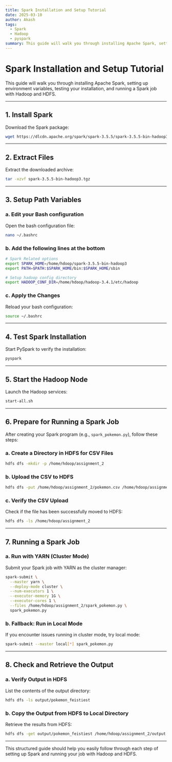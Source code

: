```yaml
---
title: Spark Installation and Setup Tutorial
date: 2025-03-10
author: Akash
tags:
  - Spark
  - Hadoop
  - pyspark
summary: This guide will walk you through installing Apache Spark, setting up environment variables, testing your installation, and running a Spark job with Hadoop and HDFS.
---
```

# Spark Installation and Setup Tutorial

This guide will walk you through installing Apache Spark, setting up environment variables, testing your installation, and running a Spark job with Hadoop and HDFS.

---

## 1. Install Spark

Download the Spark package:

```bash
wget https://dlcdn.apache.org/spark/spark-3.5.5/spark-3.5.5-bin-hadoop3.tgz
```

---

## 2. Extract Files

Extract the downloaded archive:

```bash
tar -xzvf spark-3.5.5-bin-hadoop3.tgz
```

---

## 3. Setup Path Variables

### a. Edit your Bash configuration

Open the bash configuration file:

```bash
nano ~/.bashrc
```

### b. Add the following lines at the bottom

```bash
# Spark Related options
export SPARK_HOME=/home/hdoop/spark-3.5.5-bin-hadoop3
export PATH=$PATH:$SPARK_HOME/bin:$SPARK_HOME/sbin

# Setup hadoop config directory
export HADOOP_CONF_DIR=/home/hdoop/hadoop-3.4.1/etc/hadoop
```

### c. Apply the Changes

Reload your bash configuration:

```bash
source ~/.bashrc
```

---

## 4. Test Spark Installation

Start PySpark to verify the installation:

```bash
pyspark
```

---

## 5. Start the Hadoop Node

Launch the Hadoop services:

```bash
start-all.sh
```

---

## 6. Prepare for Running a Spark Job

After creating your Spark program (e.g., `spark_pokemon.py`), follow these steps:

### a. Create a Directory in HDFS for CSV Files

```bash
hdfs dfs -mkdir -p /home/hdoop/assignment_2
```

### b. Upload the CSV to HDFS

```bash
hdfs dfs -put /home/hdoop/assignment_2/pokemon.csv /home/hdoop/assignment_2
```

### c. Verify the CSV Upload

Check if the file has been successfully moved to HDFS:

```bash
hdfs dfs -ls /home/hdoop/assignment_2
```

---

## 7. Running a Spark Job

### a. Run with YARN (Cluster Mode)

Submit your Spark job with YARN as the cluster manager:

```bash
spark-submit \
  --master yarn \
  --deploy-mode cluster \
  --num-executors 1 \
  --executor-memory 1G \
  --executor-cores 1 \
  --files /home/hdoop/assignment_2/spark_pokemon.py \
  spark_pokemon.py
```

### b. Fallback: Run in Local Mode

If you encounter issues running in cluster mode, try local mode:

```bash
spark-submit --master local[*] spark_pokemon.py
```

---

## 8. Check and Retrieve the Output

### a. Verify Output in HDFS

List the contents of the output directory:

```bash
hdfs dfs -ls output/pokemon_feistiest
```

### b. Copy the Output from HDFS to Local Directory

Retrieve the results from HDFS:

```bash
hdfs dfs -get output/pokemon_feistiest /home/hdoop/assignment_2/output
```

---

This structured guide should help you easily follow through each step of setting up Spark and running your job with Hadoop and HDFS.